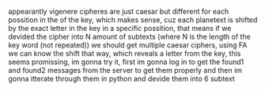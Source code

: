 appearantly vigenere cipheres are just caesar but different for each possition in the of the key, which makes sense, cuz each planetext is shifted by the exact letter in the key in a specific possition, that means if we devided the cipher into N amount of subtexts (where N is the length of the key word (not repeated)) we should get multiple caesar ciphers, using FA we can know the shift that way, which reveals a letter from the key, this seems promissing, im gonna try it, first im gonna log in to get the found1 and found2 messages from the server to get them properly and then im gonna itterate through them in python and devide them into 6 subtext

